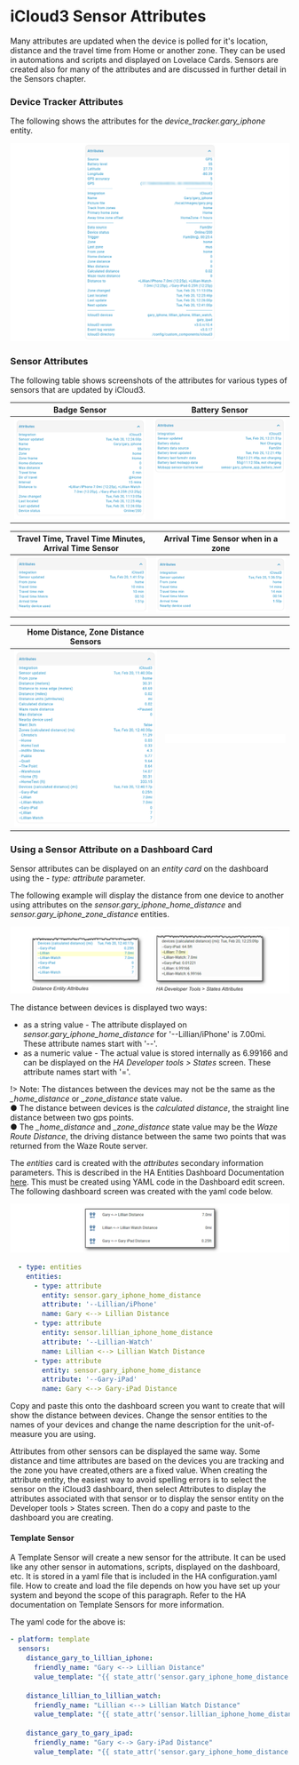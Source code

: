 # iCloud3 Sensor Attributes

Many attributes are updated when the device is polled for it's location, distance and the travel time from Home or another zone. They can be used in automations and scripts and displayed on Lovelace Cards.  Sensors are created also for many of the attributes and are discussed in further detail in the Sensors chapter.



### Device Tracker Attributes

The following shows the attributes for the *device_tracker.gary_iphone* entity.

![](../images/attrs-device-tracker-gary.png)



### Sensor Attributes

The following table shows screenshots of the attributes for various types of sensors that are updated by iCloud3.

| Badge Sensor                       | Battery Sensor                       |
| ---------------------------------- | ------------------------------------ |
| ![](../images/attrs-badge.png) | ![](../images/attrs-battery.png) |

| Travel Time, Travel Time Minutes, Arrival Time Sensor   | Arrival Time Sensor when in a zone |
| ---------------------------------- | ----------------------------------- |
| ![img](..\images\attrs-travel-time.png) | ![img](..\images\attrs-arrival-time.png) |

| Home Distance, Zone Distance Sensors |  |
| ---------------------------------- | ------------------------------------ |
| ![](../images/attrs-distance.png) | ![](../images/attrs-blank.png) |



### Using a Sensor Attribute on a Dashboard Card

Sensor attributes can be displayed on an *entity card* on the dashboard using the *- type: attribute* parameter. 

The following example will display the distance from one device to another using attributes on the *sensor.gary_iphone_home_distance* and *sensor.gary_iphone_zone_distance* entities.

![](../images/attrs-nearby-dist-attrs.png)

The distance between devices is displayed two ways:

- as a string value - The attribute displayed on *sensor.gary_iphone_home_distance* for '--Lillian/iPhone' is 7.00mi. These attribute names start with '--'.
- as a numeric value - The actual value is stored internally as 6.99166 and can be displayed on the *HA Developer tools > States* screen. These attribute names start with '='.

!> Note: The distances between the devices may not be the same as the *_home_distance* or *_zone_distance* state value.
<br>● The distance between devices is the *calculated distance*, the straight line distance between two gps points. 
<br>● The *_home_distance* and *_zone_distance* state value may be the *Waze Route Distance*, the driving distance between the same two points that was returned from the Waze Route server.

The *entities* card is created with the *attributes* secondary information parameters. This is described in the HA Entities Dashboard Documentation [here](https://www.home-assistant.io/dashboards/entities/). This must be created using YAML code in the Dashboard edit screen. The following dashboard screen was created with the yaml code below.

![](../images/attrs-nearby-dashboard.png)

```YAML
  - type: entities
    entities:
      - type: attribute
        entity: sensor.gary_iphone_home_distance
        attribute: '--Lillian/iPhone'
        name: Gary <--> Lillian Distance
      - type: attribute
        entity: sensor.lillian_iphone_home_distance
        attribute: '--Lillian-Watch'
        name: Lillian <--> Lillian Watch Distance
      - type: attribute
        entity: sensor.gary_iphone_home_distance
        attribute: '--Gary-iPad'
        name: Gary <--> Gary-iPad Distance

```

Copy and paste this onto the dashboard screen you want to create that will show the distance between devices. Change the sensor entities to the names of your devices and change the name description for the unit-of-measure you are using. 

Attributes from other sensors can be displayed the same way. Some distance and time attributes are based on the devices you are tracking and the zone you have created,others are a fixed value. When creating the attribute entity, the easiest way to avoid spelling errors is to select the sensor on the iCloud3 dashboard, then select Attributes to display the attributes associated with that sensor or to display the sensor entity on the Developer tools > States screen. Then do a copy and paste to the dashboard you are creating.

#### Template Sensor

A Template Sensor will create a new sensor for the attribute. It can be used like any other sensor in automations, scripts, displayed on the dashboard, etc. It is stored in a yaml file that is included in the HA configuration.yaml file. How to create and load the file depends on how you have set up your system and beyond the scope of this paragraph. Refer to the HA documentation on Template Sensors for more information.

The yaml code for the above is:

 ```yaml
 - platform: template
   sensors:
     distance_gary_to_lillian_iphone:
       friendly_name: "Gary <--> Lillian Distance"
       value_template: "{{ state_attr('sensor.gary_iphone_home_distance', '--Lillian/iPhone') }}"
       
     distance_lillian_to_lillian_watch:
       friendly_name: "Lillian <--> Lillian Watch Distance"
       value_template: "{{ state_attr('sensor.lillian_iphone_home_distance', '--Lillian-Watch') }}"
       
     distance_gary_to_gary_ipad:
       friendly_name: "Gary <--> Gary-iPad Distance"
       value_template: "{{ state_attr('sensor.gary_iphone_home_distance', '--Gary-iPad') }}"
 ```

  



